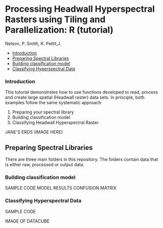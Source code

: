 # Processing Headwall Hyperspectral Rasters using Tiling and Parallelization:  R (tutorial)
Nelson, P. Smith, K. Pettit,J.

- [Introduction](#Introduction)
- [Preparing Spectral Libraries](#Introduction)
- [Building classification model](#Introduction)
- [Classifying Hyperspectral Data](#Introduction)
    
  

### Introduction
This tutorial demonstrates how to use functions developed to read, process and create large spatial (Headwall raster) data sets. In principle, both examples follow the same systematic approach:
1. Preparing your spectral library
2. Building classification model 
3. Classifying Headwall Hyperspectral Raster

JANE'S ERDS (IMAGE HERE)

## Preparing Spectral Libraries
There are three main folders in this repository. The folders contain data that is either raw, processed or output data. 

### Building classification model
SAMPLE CODE
MODEL RESULTS
CONFUSION MATRIX

### Classifying Hyperspectral Data
SAMPLE CODE

IMAGE OF DATACUBE















